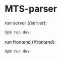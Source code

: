 # MTS-parser

run server (/server):

```bash
npm run dev
```

run frontend (/frontend):

```bash
npm run dev
```
